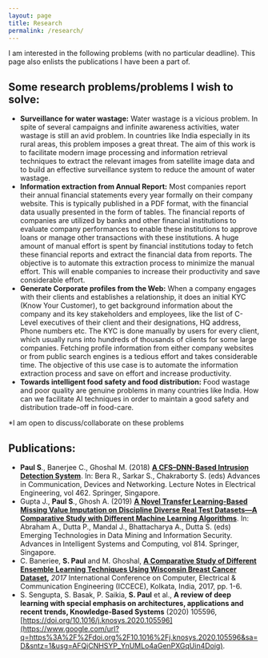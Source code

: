 ```yaml
---
layout: page
title: Research
permalink: /research/
---
```

I am interested in the following problems (with no particular deadline). This page also enlists the publications I have been a part of.

## Some research problems/problems I wish to solve:
-   **Surveillance for water wastage:** Water wastage is a vicious problem. In spite of several campaigns and infinite awareness activities, water wastage is still an avid problem. In countries like India especially in its rural areas, this problem imposes a great threat. The aim of this work is to facilitate modern image processing and information retrieval techniques to extract the relevant images from satellite image data and to build an effective surveillance system to reduce the amount of water wastage.
-   **Information extraction from Annual Report:** Most companies report their annual financial statements every year formally on their company website. This is typically published in a PDF format, with the financial data usually presented in the form of tables. The financial reports of companies are utilized by banks and other financial institutions to evaluate company performances to enable these institutions to approve loans or manage other transactions with these institutions. A huge amount of manual effort is spent by financial institutions today to fetch these financial reports and extract the financial data from reports. The objective is to automate this extraction process to minimize the manual effort. This will enable companies to increase their productivity and save considerable effort.
-   **Generate Corporate profiles from the Web:** When a company engages with their clients and establishes a relationship, it does an initial KYC (Know Your Customer), to get background information about the company and its key stakeholders and employees, like the list of C-Level executives of their client and their designations, HQ address, Phone numbers etc. The KYC is done manually by users for every client, which usually runs into hundreds of thousands of clients for some large companies. Fetching profile information from either company websites or from public search engines is a tedious effort and takes considerable time. The objective of this use case is to automate the information extraction process and save on effort and increase productivity.
-   **Towards intelligent food safety and food distribution:** Food wastage and poor quality are genuine problems in many countries like India. How can we facilitate AI techniques in order to maintain a good safety and distribution trade-off in food-care.

  

*I am open to discuss/collaborate on these problems

## Publications:
-   **Paul S**., Banerjee C., Ghoshal M. (2018)  [**A CFS–DNN-Based Intrusion Detection System**](https://www.google.com/url?q=https%3A%2F%2Fdoi.org%2F10.1007%2F978-981-10-7901-6_19&sa=D&sntz=1&usg=AFQjCNFzOUPqdOOKBps043v56wGUSi5N1g). In: Bera R., Sarkar S., Chakraborty S. (eds) Advances in Communication, Devices and Networking. Lecture Notes in Electrical Engineering, vol 462. Springer, Singapore.
-   Gupta J.,  **Paul S**., Ghosh A. (2019)  [**A Novel Transfer Learning-Based Missing Value Imputation on Discipline Diverse Real Test Datasets—A Comparative Study with Different Machine Learning Algorithms**](https://www.google.com/url?q=https%3A%2F%2Flink.springer.com%2Fchapter%2F10.1007%252F978-981-13-1501-5_71&sa=D&sntz=1&usg=AFQjCNEbP-XwVNxKc3u9OvrY2_UzHJtOCQ). In: Abraham A., Dutta P., Mandal J., Bhattacharya A., Dutta S. (eds) Emerging Technologies in Data Mining and Information Security. Advances in Intelligent Systems and Computing, vol 814. Springer, Singapore.
-   C. Baneriee,  **S. Paul**  and M. Ghoshal,  [**A Comparative Study of Different Ensemble Learning Techniques Using Wisconsin Breast Cancer Dataset**](https://www.google.com/url?q=https%3A%2F%2Fieeexplore.ieee.org%2Fdocument%2F8526215&sa=D&sntz=1&usg=AFQjCNFdSr2phgcOOtf9-V7NPeANKmfE5g)**,**  _2017_ International Conference on Computer, Electrical & Communication Engineering (ICCECE), Kolkata, India, 2017, pp. 1-6.
-   S. Sengupta, S. Basak, P. Saikia,  **S. Paul**  et al.,  **A review of deep learning with special emphasis on architectures, applications and recent trends, Knowledge-Based Systems**  (2020) 105596,  [https://doi.org/10.1016/j.knosys.2020.105596](https://www.google.com/url?q=https%3A%2F%2Fdoi.org%2F10.1016%2Fj.knosys.2020.105596&sa=D&sntz=1&usg=AFQjCNHSYP_YnUMLo4aGenPXGqUin4Doig).
